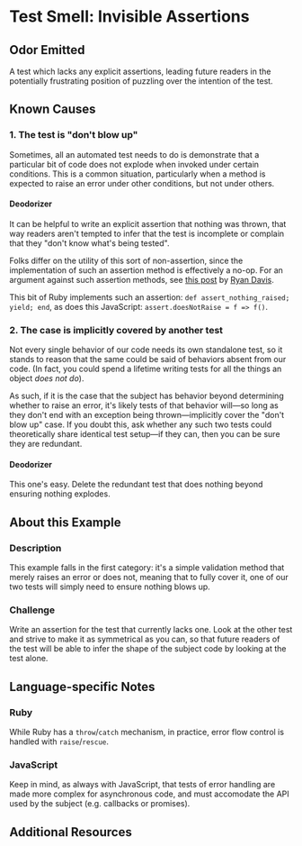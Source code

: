 # Test Smell: Invisible Assertions

## Odor Emitted

A test which lacks any explicit assertions, leading future readers in the
potentially frustrating position of puzzling over the intention of the test.

## Known Causes

### 1. The test is "don't blow up"

Sometimes, all an automated test needs to do is demonstrate that a particular
bit of code does not explode when invoked under certain conditions. This is
a common situation, particularly when a method is expected to raise an error
under other conditions, but not under others.

#### Deodorizer

It can be helpful to write an explicit assertion that nothing was thrown, that
way readers aren't tempted to infer that the test is incomplete or complain that
they "don't know what's being tested".

Folks differ on the utility of this sort of non-assertion, since the
implementation of such an assertion method is effectively a no-op. For an
argument against such assertion methods, see [this
post](http://www.zenspider.com/ruby/2012/01/assert_nothing_tested.html) by [Ryan
Davis](https://twitter.com/the_zenspider).

This bit of Ruby implements such an assertion:
`def assert_nothing_raised; yield; end`, as does this JavaScript:
`assert.doesNotRaise = f => f()`.

### 2. The case is implicitly covered by another test

Not every single behavior of our code needs its own standalone test, so it
stands to reason that the same could be said of behaviors absent from our code.
(In fact, you could spend a lifetime writing tests for all the things an object
_does not do_).

As such, if it is the case that the subject has behavior beyond determining
whether to raise an error, it's likely tests of that behavior will—so long as
they don't end with an exception being thrown—implicitly cover the "don't blow
up" case. If you doubt this, ask whether any such two tests could theoretically
share identical test setup—if they can, then you can be sure they are redundant.

#### Deodorizer

This one's easy. Delete the redundant test that does nothing beyond ensuring
nothing explodes.

## About this Example

### Description

This example falls in the first category: it's a simple validation method that
merely raises an error or does not, meaning that to fully cover it, one of our
two tests will simply need to ensure nothing blows up.

### Challenge

Write an assertion for the test that currently lacks one. Look at the other test
and strive to make it as symmetrical as you can, so that future readers of the
test will be able to infer the shape of the subject code by looking at the test
alone.

## Language-specific Notes

### Ruby

While Ruby has a `throw`/`catch` mechanism, in practice, error flow control
is handled with `raise`/`rescue`.

### JavaScript

Keep in mind, as always with JavaScript, that tests of error handling are made
more complex for asynchronous code, and must accomodate the API used by the
subject (e.g. callbacks or promises).

## Additional Resources

